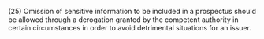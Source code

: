 (25) Omission of sensitive information to be included in a prospectus should be allowed through a derogation granted by the competent authority in certain circumstances in order to avoid detrimental situations for an issuer.